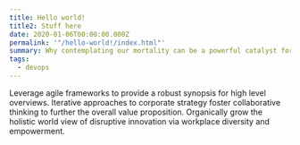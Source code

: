 ```yaml
---
title: Hello world!
title2: Stuff here
date: 2020-01-06T00:00:00.000Z
permalink: '"/hello-world!/index.html"'
summary: Why contemplating our mortality can be a powerful catalyst for change
tags:
  - devops
---
```

Leverage agile frameworks to provide a robust synopsis for high level overviews. Iterative approaches to corporate strategy foster collaborative thinking to further the overall value proposition. Organically grow the holistic world view of disruptive innovation via workplace diversity and empowerment.
